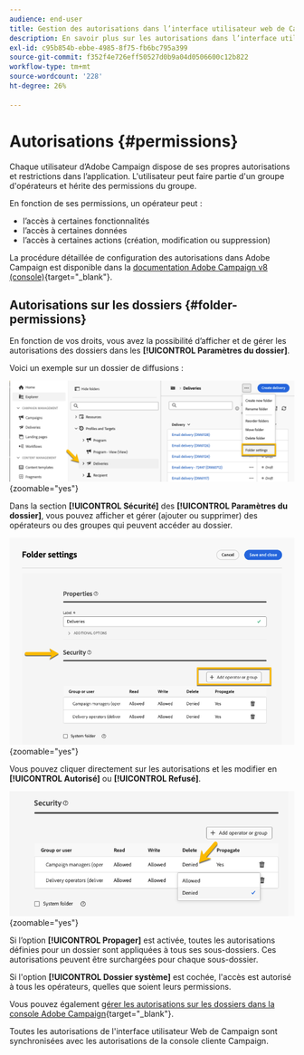 ```yaml
---
audience: end-user
title: Gestion des autorisations dans l’interface utilisateur web de Campaign
description: En savoir plus sur les autorisations dans l’interface utilisateur web de Campaign
exl-id: c95b854b-ebbe-4985-8f75-fb6bc795a399
source-git-commit: f352f4e726eff50527d0b9a04d0506600c12b822
workflow-type: tm+mt
source-wordcount: '228'
ht-degree: 26%

---
```



# Autorisations {#permissions}

Chaque utilisateur d’Adobe Campaign dispose de ses propres autorisations et restrictions dans l’application. L&#39;utilisateur peut faire partie d&#39;un groupe d&#39;opérateurs et hérite des permissions du groupe.

En fonction de ses permissions, un opérateur peut :

* l’accès à certaines fonctionnalités
* l’accès à certaines données
* l’accès à certaines actions (création, modification ou suppression)

La procédure détaillée de configuration des autorisations dans Adobe Campaign est disponible dans la [documentation Adobe Campaign v8 (console)](https://experienceleague.adobe.com/fr/docs/campaign/campaign-v8/admin/permissions/gs-permissions){target="_blank"}.

## Autorisations sur les dossiers {#folder-permissions}

En fonction de vos droits, vous avez la possibilité d’afficher et de gérer les autorisations des dossiers dans les **[!UICONTROL Paramètres du dossier]**.

Voici un exemple sur un dossier de diffusions :

![](assets/folder_settings.png){zoomable="yes"}

Dans la section **[!UICONTROL Sécurité]** des **[!UICONTROL Paramètres du dossier]**, vous pouvez afficher et gérer (ajouter ou supprimer) des opérateurs ou des groupes qui peuvent accéder au dossier.

![](assets/folder_security.png){zoomable="yes"}

Vous pouvez cliquer directement sur les autorisations et les modifier en **[!UICONTROL Autorisé]** ou **[!UICONTROL Refusé]**.

![](assets/folder_security_denied.png){zoomable="yes"}

Si l’option **[!UICONTROL Propager]** est activée, toutes les autorisations définies pour un dossier sont appliquées à tous ses sous-dossiers. Ces autorisations peuvent être surchargées pour chaque sous-dossier.

Si l&#39;option **[!UICONTROL Dossier système]** est cochée, l&#39;accès est autorisé à tous les opérateurs, quelles que soient leurs permissions.

Vous pouvez également [gérer les autorisations sur les dossiers dans la console Adobe Campaign](https://experienceleague.adobe.com/fr/docs/campaign/campaign-v8/admin/permissions/folder-permissions){target="_blank"}.

Toutes les autorisations de l&#39;interface utilisateur Web de Campaign sont synchronisées avec les autorisations de la console cliente Campaign.
